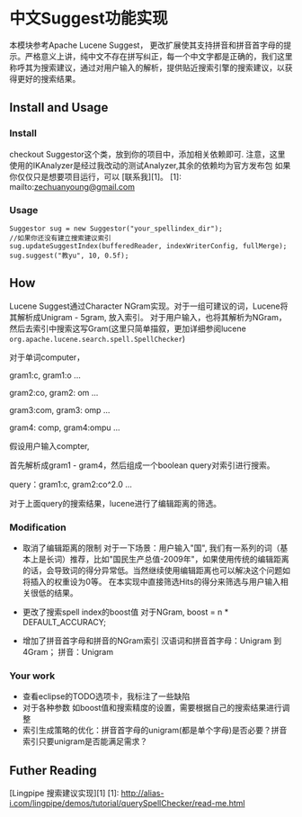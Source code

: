 # 中文Suggest功能实现

本模块参考Apache Lucene Suggest， 更改扩展使其支持拼音和拼音首字母的提示。严格意义上讲，纯中文不存在拼写纠正，每一个中文字都是正确的，我们这里称呼其为搜索建议，通过对用户输入的解析，提供贴近搜索引擎的搜索建议，以获得更好的搜索结果。

## Install and  Usage

### Install
checkout Suggestor这个类，放到你的项目中，添加相关依赖即可.
注意，这里使用的IKAnalyzer是经过我改动的测试Analyzer,其余的依赖均为官方发布包 如果你仅仅只是想要项目运行，可以 [联系我][1]。
[1]: mailto:zechuanyoung@gmail.com

### Usage
    Suggestor sug = new Suggestor("your_spellindex_dir");
    //如果你还没有建立搜索建议索引
    sug.updateSuggestIndex(bufferedReader, indexWriterConfig, fullMerge);
    sug.suggest("教yu", 10, 0.5f);

## How

Lucene Suggest通过Character NGram实现。对于一组可建议的词，Lucene将其解析成Unigram - 5gram, 放入索引。 对于用户输入，也将其解析为NGram， 然后去索引中搜索这写Gram(这里只简单描叙，更加详细参阅lucene `org.apache.lucene.search.spell.SpellChecker`)

对于单词computer，

gram1:c, gram1:o ...

gram2:co,  gram2: om ...

gram3:com, gram3: omp ...

gram4: comp, gram4:ompu ...

假设用户输入compter,

首先解析成gram1 - gram4，然后组成一个boolean query对索引进行搜索。

query：gram1:c, gram2:co^2.0 ...

对于上面query的搜索结果，lucene进行了编辑距离的筛选。 


### Modification

* 取消了编辑距离的限制
对于一下场景：用户输入"国", 我们有一系列的词（基本上是长词）推荐，比如"国民生产总值-2009年"，如果使用传统的编辑距离的话，会导致词的得分异常低。当然继续使用编辑距离也可以解决这个问题如将插入的权重设为0等。
在本实现中直接筛选Hits的得分来筛选与用户输入相关很低的结果。

* 更改了搜索spell index的boost值
对于NGram, boost = n * DEFAULT_ACCURACY;

* 增加了拼音首字母和拼音的NGram索引
汉语词和拼音首字母：Unigram 到 4Gram；
拼音：Unigram



### Your work

* 查看eclipse的TODO选项卡，我标注了一些缺陷
* 对于各种参数  如boost值和搜索精度的设置，需要根据自己的搜索结果进行调整
* 索引生成策略的优化：拼音首字母的unigram(都是单个字母)是否必要？拼音索引只要unigram是否能满足需求？


## Futher Reading

[Lingpipe 搜索建议实现][1]
[1]: http://alias-i.com/lingpipe/demos/tutorial/querySpellChecker/read-me.html

   

